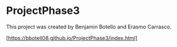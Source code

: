 # ProjectPhase3
This project was created by Benjamin Botello and Erasmo Carrasco.

 [https://bbotell08.github.io/ProjectPhase3/index.html]

